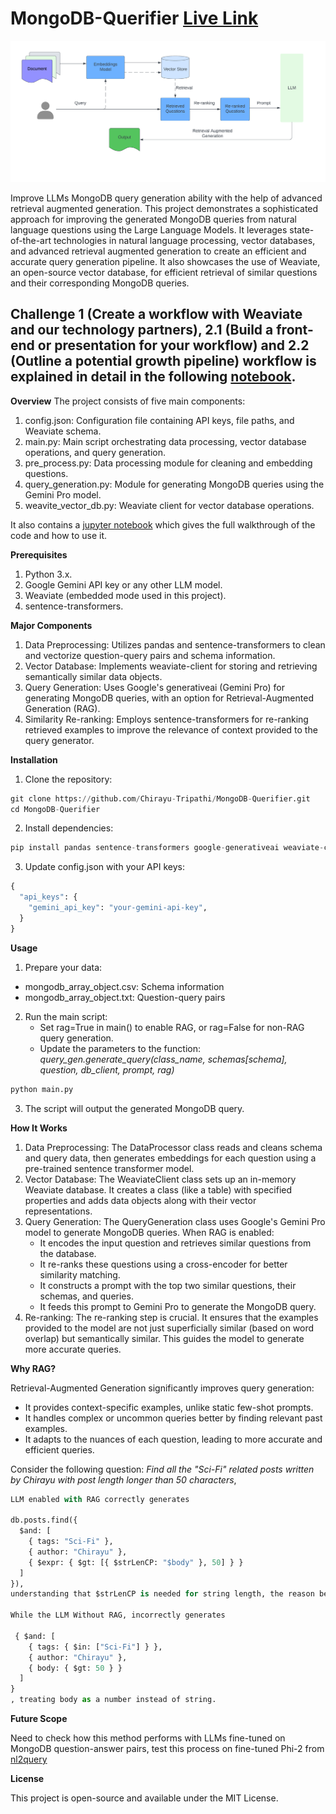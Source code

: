 # MongoDB-Querifier [Live Link](https://querifier.streamlit.app/)
<p align="center">
<img src="images/workflow.png?raw=true" alt="GPT-Architecture" width="800"/>
</p>

Improve LLMs MongoDB query generation ability with the help of advanced retrieval augmented generation.
This project demonstrates a sophisticated approach for improving the generated MongoDB queries from natural language questions using the Large Language Models. It leverages state-of-the-art technologies in natural language processing, vector databases, and advanced retrieval augmented generation to create an efficient and accurate query generation pipeline. It also showcases the use of Weaviate, an open-source vector database, for efficient retrieval of similar questions and their corresponding MongoDB queries.

## Challenge 1 (Create a workflow with Weaviate and our technology partners), 2.1 (Build a front-end or presentation for your workflow) and 2.2 (Outline a potential growth pipeline) workflow is explained in detail in the following [notebook](./notebook/workflow.ipynb).


**Overview**
The project consists of five main components:

1. config.json: Configuration file containing API keys, file paths, and Weaviate schema.
2. main.py: Main script orchestrating data processing, vector database operations, and query generation.
3. pre_process.py: Data processing module for cleaning and embedding questions.
4. query_generation.py: Module for generating MongoDB queries using the Gemini Pro model.
5. weavite_vector_db.py: Weaviate client for vector database operations.

It also contains a [jupyter notebook](./notebook/workflow.ipynb) which gives the full walkthrough of the code and how to use it.

**Prerequisites**

1. Python 3.x.
2. Google Gemini API key or any other LLM model.
3. Weaviate (embedded mode used in this project).
4. sentence-transformers.

**Major Components**

1. Data Preprocessing: Utilizes pandas and sentence-transformers to clean and vectorize question-query pairs and schema information.
2. Vector Database: Implements weaviate-client for storing and retrieving semantically similar data objects.
3. Query Generation: Uses Google's generativeai (Gemini Pro) for generating MongoDB queries, with an option for Retrieval-Augmented Generation (RAG).
4. Similarity Re-ranking: Employs sentence-transformers for re-ranking retrieved examples to improve the relevance of context provided to the query generator.

**Installation**

1. Clone the repository:
```python
git clone https://github.com/Chirayu-Tripathi/MongoDB-Querifier.git
cd MongoDB-Querifier

```

2. Install dependencies:
```python
pip install pandas sentence-transformers google-generativeai weaviate-client
```

3. Update config.json with your API keys:
```python
{
  "api_keys": {
    "gemini_api_key": "your-gemini-api-key",
  }
}
```
**Usage**
1. Prepare your data:

* mongodb_array_object.csv: Schema information
* mongodb_array_object.txt: Question-query pairs

2. Run the main script:
    * Set rag=True in main() to enable RAG, or rag=False for non-RAG query generation.
    * Update the parameters to the function: *query_gen.generate_query(class_name, schemas[schema], question, db_client, prompt, rag)*

```python
python main.py
```

3. The script will output the generated MongoDB query.

**How It Works**

1. Data Preprocessing: The DataProcessor class reads and cleans schema and query data, then generates embeddings for each question using a pre-trained sentence transformer model.
2. Vector Database: The WeaviateClient class sets up an in-memory Weaviate database. It creates a class (like a table) with specified properties and adds data objects along with their vector representations.
3. Query Generation: The QueryGeneration class uses Google's Gemini Pro model to generate MongoDB queries. When RAG is enabled:
    * It encodes the input question and retrieves similar questions from the database.
    * It re-ranks these questions using a cross-encoder for better similarity matching.
    * It constructs a prompt with the top two similar questions, their schemas, and queries.
    * It feeds this prompt to Gemini Pro to generate the MongoDB query.
4. Re-ranking: The re-ranking step is crucial. It ensures that the examples provided to the model are not just superficially similar (based on word overlap) but semantically similar. This guides the model to generate more accurate queries.

**Why RAG?**

Retrieval-Augmented Generation significantly improves query generation:
 * It provides context-specific examples, unlike static few-shot prompts.
 * It handles complex or uncommon queries better by finding relevant past examples.
 * It adapts to the nuances of each question, leading to more accurate and efficient queries.

Consider the following question: *Find all the "Sci-Fi" related posts written by Chirayu with post length longer than 50 characters*, 
 
```python
LLM enabled with RAG correctly generates

db.posts.find({
  $and: [
    { tags: "Sci-Fi" },
    { author: "Chirayu" },
    { $expr: { $gt: [{ $strLenCP: "$body" }, 50] } }
  ]
}), 
understanding that $strLenCP is needed for string length, the reason behind this generation is the use of relevant question-query-schema pairs fetched from the vector store. 

While the LLM Without RAG, incorrectly generates 
 
 { $and: [
    { tags: { $in: ["Sci-Fi"] } },
    { author: "Chirayu" },
    { body: { $gt: 50 } }
  ]
}
, treating body as a number instead of string.
```


**Future Scope**

Need to check how this method performs with LLMs fine-tuned on MongoDB question-answer pairs, test this process on fine-tuned Phi-2 from [nl2query](https://github.com/Chirayu-Tripathi/nl2query)

**License**

This project is open-source and available under the MIT License.